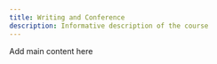 ```yaml
---
title: Writing and Conference
description: Informative description of the course
---
```


Add main content here